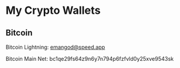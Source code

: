 # **My Crypto Wallets**
## **Bitcoin**

Bitcoin Lightning: emangod@speed.app

Bitcoin Main Net: bc1qe29fs64z9n6y7n794p6fzfvld0y25xve9543sk
